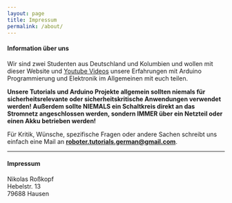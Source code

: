 ```yaml
---
layout: page
title: Impressum
permalink: /about/
---
```



#### Information über uns
Wir sind zwei Studenten aus Deutschland und Kolumbien und wollen mit dieser Website und [Youtube Videos](https://www.youtube.com/channel/UCT7OJquYzFHHpyjkZL8APFw/featured) unsere Erfahrungen mit Arduino Programmierung und Elektronik im Allgemeinen mit euch teilen.  

**Unsere Tutorials und Arduino Projekte allgemein sollten niemals für sicherheitsrelevante oder sicherheitskritische Anwendungen verwendet werden! Außerdem sollte NIEMALS ein Schaltkreis direkt an das Stromnetz angeschlossen werden, sondern IMMER über ein Netzteil oder einen Akku betrieben werden!**  

Für Kritik, Wünsche, spezifische Fragen oder andere Sachen schreibt uns einfach eine Mail an **roboter.tutorials.german@gmail.com**.  

***

#### Impressum
Nikolas Roßkopf  
Hebelstr. 13  
79688 Hausen  
